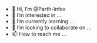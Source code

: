 - 👋 Hi, I’m @Parth-Infex
- 👀 I’m interested in ...
- 🌱 I’m currently learning ...
- 💞️ I’m looking to collaborate on ...
- 📫 How to reach me ...

<!---
Parth-Infex/Parth-Infex is a ✨ special ✨ repository because its `README.md` (this file) appears on your GitHub profile.
You can click the Preview link to take a look at your changes.
--->
